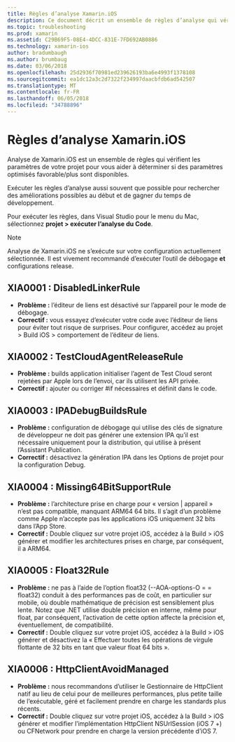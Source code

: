 ```yaml
---
title: Règles d’analyse Xamarin.iOS
description: Ce document décrit un ensemble de règles d’analyse qui vérifient les paramètres du projet Xamarin.iOS pour aider à déterminer si les paramètres plus/better-optimized sont disponibles.
ms.topic: troubleshooting
ms.prod: xamarin
ms.assetid: C29B69F5-08E4-4DCC-831E-7FD692AB0886
ms.technology: xamarin-ios
author: bradumbaugh
ms.author: brumbaug
ms.date: 03/06/2018
ms.openlocfilehash: 25d2936f70981ed239626193ba6e4993f1378108
ms.sourcegitcommit: ea1dc12a3c2d7322f234997daacbfdb6ad542507
ms.translationtype: MT
ms.contentlocale: fr-FR
ms.lasthandoff: 06/05/2018
ms.locfileid: "34788896"
---
```

# <a name="xamarinios-analysis-rules"></a>Règles d’analyse Xamarin.iOS

Analyse de Xamarin.iOS est un ensemble de règles qui vérifient les paramètres de votre projet pour vous aider à déterminer si des paramètres optimisés favorable/plus sont disponibles.

Exécuter les règles d’analyse aussi souvent que possible pour rechercher des améliorations possibles au début et de gagner du temps de développement.

Pour exécuter les règles, dans Visual Studio pour le menu du Mac, sélectionnez **projet > exécuter l’analyse du Code**.

> [!NOTE]
> Analyse de Xamarin.iOS ne s’exécute sur votre configuration actuellement sélectionnée. Il est vivement recommandé d’exécuter l’outil de débogage **et** configurations release.

<a name="XIA0001" />

## <a name="xia0001-disabledlinkerrule"></a>XIA0001 : DisabledLinkerRule

- **Problème :** l’éditeur de liens est désactivé sur l’appareil pour le mode de débogage.
- **Correctif :** vous essayez d’exécuter votre code avec l’éditeur de liens pour éviter tout risque de surprises.
Pour configurer, accédez au projet > Build iOS > comportement de l’éditeur de liens.

<a name="XIA0002" />

## <a name="xia0002-testcloudagentreleaserule"></a>XIA0002 : TestCloudAgentReleaseRule

- **Problème :** builds application initialiser l’agent de Test Cloud seront rejetées par Apple lors de l’envoi, car ils utilisent les API privée.
- **Correctif :** ajouter ou corriger #if nécessaires et définit dans le code.

<a name="XIA0003" />

## <a name="xia0003-ipadebugbuildsrule"></a>XIA0003 : IPADebugBuildsRule

- **Problème :** configuration de débogage qui utilise des clés de signature de développeur ne doit pas générer une extension IPA qu’il est nécessaire uniquement pour la distribution, qui utilise à présent l’Assistant Publication.
- **Correctif :** désactivez la génération IPA dans les Options de projet pour la configuration Debug.

<a name="XIA0004" />

## <a name="xia0004-missing64bitsupportrule"></a>XIA0004 : Missing64BitSupportRule

- **Problème :** l’architecture prise en charge pour « version | appareil » n’est pas compatible, manquant ARM64 64 bits. Il s’agit d’un problème comme Apple n’accepte pas les applications iOS uniquement 32 bits dans l’App Store.
- **Correctif :** Double cliquez sur votre projet iOS, accédez à la Build > iOS générer et modifier les architectures prises en charge, par conséquent, il a ARM64.

<a name="XIA0005" />

## <a name="xia0005-float32rule"></a>XIA0005 : Float32Rule

- **Problème :** ne pas à l’aide de l’option float32 (--AOA-options-O = = float32) conduit à des performances pas de coût, en particulier sur mobile, où double mathématique de précision est sensiblement plus lente. Notez que .NET utilise double précision en interne, même pour float, par conséquent, l’activation de cette option affecte la précision et, éventuellement, de compatibilité.
- **Correctif :** Double cliquez sur votre projet iOS, accédez à la Build > iOS générer et désactivez la « Effectuer toutes les opérations de virgule flottante de 32 bits en tant que valeur float 64 bits ».

<a name="XIA0006" />

## <a name="xia0006-httpclientavoidmanaged"></a>XIA0006 : HttpClientAvoidManaged

- **Problème :** nous recommandons d’utiliser le Gestionnaire de HttpClient natif au lieu de celui pour de meilleures performances, plus petite taille de l’exécutable, géré et facilement prendre en charge les standards plus récents.
- **Correctif :** Double cliquez sur votre projet iOS, accédez à la Build > iOS générer et modifier l’implémentation HttpClient NSUrlSession (iOS 7 +) ou CFNetwork pour prendre en charge la version précédente d’iOS 7.

